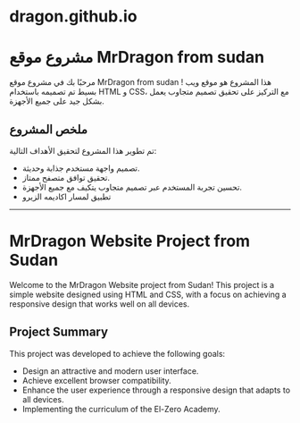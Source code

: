 # dragon.github.io
# مشروع موقع MrDragon from sudan 

مرحبًا بك في مشروع موقع MrDragon from sudan ! هذا المشروع هو موقع ويب بسيط تم تصميمه باستخدام HTML و CSS، مع التركيز على تحقيق تصميم متجاوب يعمل بشكل جيد على جميع الأجهزة.

## ملخص المشروع

تم تطوير هذا المشروع لتحقيق الأهداف التالية:
- تصميم واجهة مستخدم جذابة وحديثة.
- تحقيق توافق متصفح ممتاز.
- تحسين تجربة المستخدم عبر تصميم متجاوب يتكيف مع جميع الأجهزة.
- تطبيق لمسار اكاديمه الزيرو 

----------

# MrDragon Website Project from Sudan

Welcome to the MrDragon Website project from Sudan! This project is a simple website designed using HTML and CSS, with a focus on achieving a responsive design that works well on all devices.

## Project Summary

This project was developed to achieve the following goals:
- Design an attractive and modern user interface.
- Achieve excellent browser compatibility.
- Enhance the user experience through a responsive design that adapts to all devices.
- Implementing the curriculum of the El-Zero Academy.

